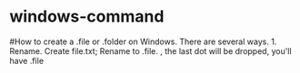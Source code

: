 # windows-command
#How to create a .file or .folder on Windows. There are several ways. 1. Rename. Create file.txt; Rename to .file. , the last dot will be dropped, you'll have .file
